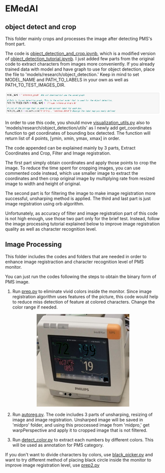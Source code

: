 # EMedAI

## object detect and crop 
This folder mainly crops and processes the image after detecting PMS's front part.

The code is [object_detection_and_crop.ipynb](https://github.com/kristine4658/EMedAI/blob/master/object%20detect%20and%20crop/object_detection_and_crop.ipynb), 
which is a modified version of [object_detection_tutorial.ipynb](https://github.com/tensorflow/models/blob/master/research/object_detection/object_detection_tutorial.ipynb).
I just added few parts from the original code to extract characters from images more conveniently.
If you already trained data with model and have graph to use for object detection, place the file to 'models/research/object_detection.'
Keep in mind to set MODEL_NAME and PATH_TO_LABELS in your own as well as PATH_TO_TEST_IMAGES_DIR.

<p align="center">
  <img src="doc/pic1.PNG">
</p>

In order to use this code, you should move [visualization_utils.py](https://github.com/kristine4658/EMedAI/blob/master/object%20detect%20and%20crop/utils/visualization_utils.py)
also to 'models/research/object_detection/utils' as I newly add get_coordinates function to get coordinates of bounding box detected. 
The function will return list of 4 points, [ymin, xmin, ymax, xmax] in order.

The code appended can be explained mainly by 3 parts, Extract Coordinates and Crop, Filter and Image registration.

The first part simply obtain coordinates and apply those points to crop the image. 
To reduce the time spent for cropping images, you can use commented code instead, which use smaller image to extract the coordinates 
and then crop original image by multiplying rate from resized image to width and height of original. 

The second part is for filtering the image to make image registration more successful, unsharping method is applied. 
The third and last part is just image registration using orb algorithm. 

Unfortunately, as accuracy of filter and image registration part of this code is not high enough, use those two part only for the brief test.
Instead, follow the image processing tutorial explained below to improve image registration quality as well as character recognition level.

## Image Processing
This folder includes the codes and folders that are needed in order to enhance image registraction and character recognition level of PMS monitor. 

You can just run the codes following the steps to obtain the binary form of PMS image.

1. Run [prep.py](https://github.com/kristine4658/EMedAI/blob/master/Image%20Processing/prep.py) to eliminate vivid colors inside the monitor. Since image registration algorithm uses features of the picture, this code would help to reduce miss detection of feature at colored characters. Change the color range if needed.
<p align="center">
  <img src="Image Processing/prepro/test.JPG" width="300" height="300">
</p>

2. Run [autoreg.py](https://github.com/kristine4658/EMedAI/blob/master/Image%20Processing/autoreg.py). The code includes 3 parts of unsharping, resizing of image and image registration. Unsharped image will be saved in 'midpro' folder, and using this proccessed image from 'midpro,' get warpPerspective and apply it to cropped image that is not filtered.

3. Run [detect_color.py](https://github.com/kristine4658/EMedAI/blob/master/Image%20Processing/detect_color.py) to extract each numbers by different colors. This will be used as annotation for PMS category. 

If you don't want to divide characters by colors, use [black_picker.py](https://github.com/kristine4658/EMedAI/blob/master/Image%20Processing/black_picker.py) and want to try different method of placing black circle inside the monitor to improve image registration level, use [prep2.py](https://github.com/kristine4658/EMedAI/blob/master/Image%20Processing/prep2.py)

